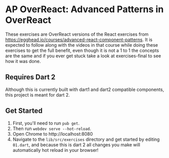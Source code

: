 # AP OverReact: Advanced Patterns in OverReact

These exercises are OverReact versions of the React exercises from https://egghead.io/courses/advanced-react-component-patterns.
It is expected to follow along with the videos in that course while doing these exercises to get the full benefit,
even though it is not a 1 to 1 the concepts are the same and if you ever get stuck take a look at exercises-final to see
how it was done.

## Requires Dart 2
Although this is currently built with dart1 and dart2 compatible components, this project is meant for dart 2.

## Get Started
1. First, you'll need to run `pub get`.
2. Then run `webdev serve --hot-reload`.
3. Open Chrome to http://localhost:8080
4. Navigate to the `lib/src/exercises` directory and get started by editing `01.dart`, and because this is dart 2 all changes you make will automatically hot reload in your browser!

